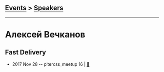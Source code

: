 ## [Events](../README.md) > [Speakers](../speakers.md)
---

# Алексей Вечканов

## Fast Delivery
- 2017 Nov 28 -- pitercss_meetup 16  | [:notebook:](https://pitercss.ru/16/pres/fast-delivery/)  
